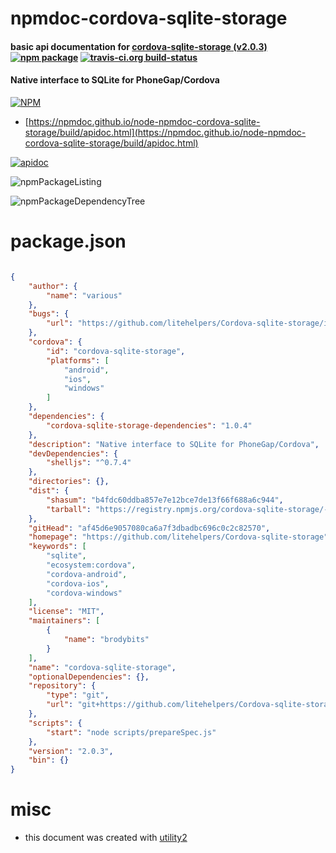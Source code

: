 # npmdoc-cordova-sqlite-storage

#### basic api documentation for  [cordova-sqlite-storage (v2.0.3)](https://github.com/litehelpers/Cordova-sqlite-storage)  [![npm package](https://img.shields.io/npm/v/npmdoc-cordova-sqlite-storage.svg?style=flat-square)](https://www.npmjs.org/package/npmdoc-cordova-sqlite-storage) [![travis-ci.org build-status](https://api.travis-ci.org/npmdoc/node-npmdoc-cordova-sqlite-storage.svg)](https://travis-ci.org/npmdoc/node-npmdoc-cordova-sqlite-storage)

#### Native interface to SQLite for PhoneGap/Cordova

[![NPM](https://nodei.co/npm/cordova-sqlite-storage.png?downloads=true&downloadRank=true&stars=true)](https://www.npmjs.com/package/cordova-sqlite-storage)

- [https://npmdoc.github.io/node-npmdoc-cordova-sqlite-storage/build/apidoc.html](https://npmdoc.github.io/node-npmdoc-cordova-sqlite-storage/build/apidoc.html)

[![apidoc](https://npmdoc.github.io/node-npmdoc-cordova-sqlite-storage/build/screenCapture.buildCi.browser.%252Ftmp%252Fbuild%252Fapidoc.html.png)](https://npmdoc.github.io/node-npmdoc-cordova-sqlite-storage/build/apidoc.html)

![npmPackageListing](https://npmdoc.github.io/node-npmdoc-cordova-sqlite-storage/build/screenCapture.npmPackageListing.svg)

![npmPackageDependencyTree](https://npmdoc.github.io/node-npmdoc-cordova-sqlite-storage/build/screenCapture.npmPackageDependencyTree.svg)



# package.json

```json

{
    "author": {
        "name": "various"
    },
    "bugs": {
        "url": "https://github.com/litehelpers/Cordova-sqlite-storage/issues"
    },
    "cordova": {
        "id": "cordova-sqlite-storage",
        "platforms": [
            "android",
            "ios",
            "windows"
        ]
    },
    "dependencies": {
        "cordova-sqlite-storage-dependencies": "1.0.4"
    },
    "description": "Native interface to SQLite for PhoneGap/Cordova",
    "devDependencies": {
        "shelljs": "^0.7.4"
    },
    "directories": {},
    "dist": {
        "shasum": "b4fdc60ddba857e7e12bce7de13f66f688a6c944",
        "tarball": "https://registry.npmjs.org/cordova-sqlite-storage/-/cordova-sqlite-storage-2.0.3.tgz"
    },
    "gitHead": "af45d6e9057080ca6a7f3dbadbc696c0c2c82570",
    "homepage": "https://github.com/litehelpers/Cordova-sqlite-storage",
    "keywords": [
        "sqlite",
        "ecosystem:cordova",
        "cordova-android",
        "cordova-ios",
        "cordova-windows"
    ],
    "license": "MIT",
    "maintainers": [
        {
            "name": "brodybits"
        }
    ],
    "name": "cordova-sqlite-storage",
    "optionalDependencies": {},
    "repository": {
        "type": "git",
        "url": "git+https://github.com/litehelpers/Cordova-sqlite-storage.git"
    },
    "scripts": {
        "start": "node scripts/prepareSpec.js"
    },
    "version": "2.0.3",
    "bin": {}
}
```



# misc
- this document was created with [utility2](https://github.com/kaizhu256/node-utility2)
